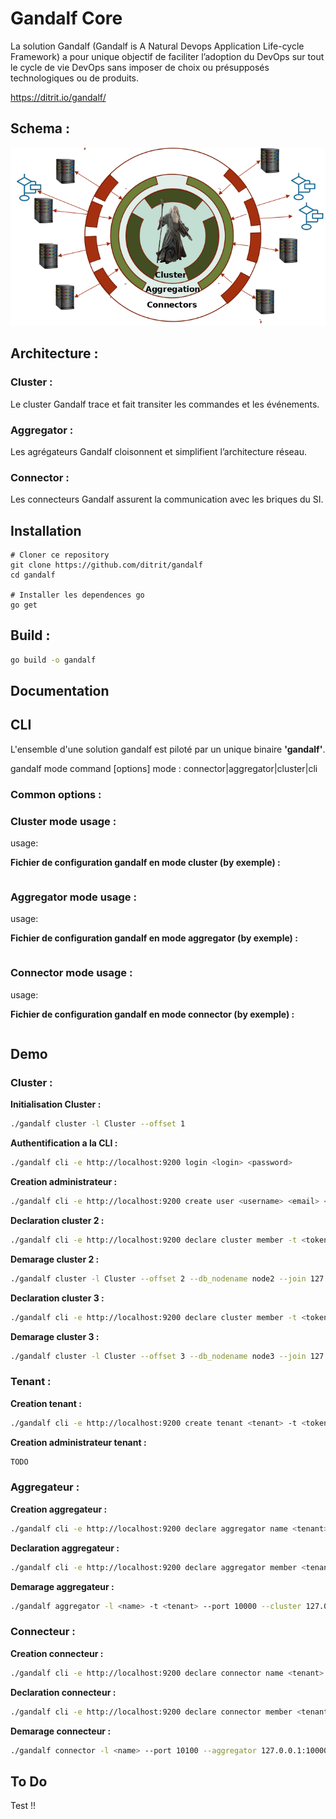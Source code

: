 # Gandalf Core
La solution Gandalf (Gandalf is A Natural Devops Application Life-cycle Framework) a pour unique objectif de faciliter l’adoption du DevOps sur tout le cycle de vie DevOps sans imposer de choix ou présupposés technologiques ou de produits.

https://ditrit.io/gandalf/

## Schema :
![alt text](images/schemagandalf.png "gandalf schéma")


## Architecture :

### Cluster :
Le cluster Gandalf trace et fait transiter les commandes et les événements.
### Aggregator :
Les agrégateurs Gandalf cloisonnent et simplifient l’architecture réseau.
### Connector : 
Les connecteurs Gandalf assurent la communication avec les briques du SI.   

## Installation

```
# Cloner ce repository
git clone https://github.com/ditrit/gandalf
cd gandalf

# Installer les dependences go
go get
```

## Build :

```bash
go build -o gandalf
```

## Documentation


## CLI
L'ensemble d'une solution gandalf est piloté par un unique binaire **'gandalf'**.

gandalf mode command [options]
mode : connector|aggregator|cluster|cli

### Common options :


### Cluster mode usage :
usage:  


**Fichier de configuration gandalf en mode cluster (by exemple) :**

```bash
```

### Aggregator mode usage :
usage:  

**Fichier de configuration gandalf en mode aggregator (by exemple) :**

```bash
```

### Connector mode usage :
usage:  

**Fichier de configuration gandalf en mode connector (by exemple) :**

```bash
```

## Demo

### Cluster : 

**Initialisation Cluster :**
```bash
./gandalf cluster -l Cluster --offset 1
```
**Authentification a la CLI :**
```bash
./gandalf cli -e http://localhost:9200 login <login> <password>
```
**Creation administrateur :** 
```bash
./gandalf cli -e http://localhost:9200 create user <username> <email> <password> -t <token>
```
**Declaration cluster 2 :**
```bash
./gandalf cli -e http://localhost:9200 declare cluster member -t <token>
```
**Demarage cluster 2 :** 
```bash
./gandalf cluster -l Cluster --offset 2 --db_nodename node2 --join 127.0.0.1:9100 --secret <secret>
```
**Declaration cluster 3 :**
```bash
./gandalf cli -e http://localhost:9200 declare cluster member -t <token>
```
**Demarage cluster 3 :**
```bash
./gandalf cluster -l Cluster --offset 3 --db_nodename node3 --join 127.0.0.1:9100 --secret <secret>
```

### Tenant : 

**Creation tenant :**
```bash
./gandalf cli -e http://localhost:9200 create tenant <tenant> -t <token>
```

**Creation administrateur tenant :**
```bash
TODO
```

### Aggregateur : 
**Creation aggregateur :** 
```bash
./gandalf cli -e http://localhost:9200 declare aggregator name <tenant> <name> -t <token>
```
**Declaration aggregateur :** 
```bash
./gandalf cli -e http://localhost:9200 declare aggregator member <tenant> <name> -t <token>
```
**Demarage aggregateur :** 
```bash
./gandalf aggregator -l <name> -t <tenant> --port 10000 --cluster 127.0.0.1:9100 --secret <secret>
```

### Connecteur :

**Creation connecteur :** 
```bash
./gandalf cli -e http://localhost:9200 declare connector name <tenant> <name> -t <token>
```

**Declaration connecteur :** 
```bash
./gandalf cli -e http://localhost:9200 declare connector member <tenant> <name> -t <token>
```
**Demarage connecteur :** 
```bash
./gandalf connector -l <name> --port 10100 --aggregator 127.0.0.1:10000 --secret <secret> --class utils --product Custom
```



## To Do

Test !!